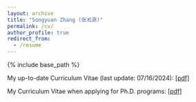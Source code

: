```yaml
---
layout: archive
title: "Songyuan Zhang (张凇源)"
permalink: /cv/
author_profile: true
redirect_from:
  - /resume
---
```


{% include base_path %}

My up-to-date Curriculum Vitae (last update: 07/16/2024): [[pdf]](https://syzhang092218-source.github.io/files/CV/CV_Songyuan_Zhang.pdf)

My Curriculum Vitae when applying for Ph.D. programs: [[pdf]](https://syzhang092218-source.github.io/files/CV_Songyuan_Zhang_PhD.pdf)

